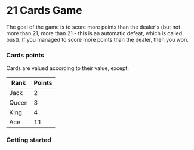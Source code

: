 # 21 Cards Game

The goal of the game is to score more points than the dealer's (but not more than 21, more than 21 - this is an automatic defeat, which is called bust). 
If you managed to score more points than the dealer, then you won.


### Cards points

Cards are valued according to their value, except:

| Rank  | Points |
|-------|--------|
| Jack  |    2   |
| Queen |    3   |
| King  |    4   |
| Ace   |   11   |



### Getting started

